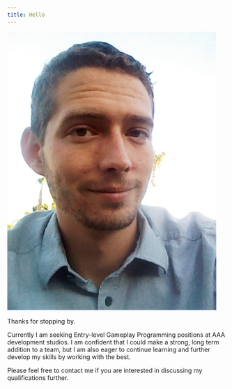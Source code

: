 ```yaml
---
title: Hello
---
```


![ProfilePicture](/assets/img/profilepic.jpg)

Thanks for stopping by.

Currently I am seeking Entry-level Gameplay Programming positions at AAA development studios. I am confident that I could make a strong, long term addition to a team, but I am also eager to continue learning and further develop my skills by working with the best.

Please feel free to contact me if you are interested in discussing my qualifications further.
